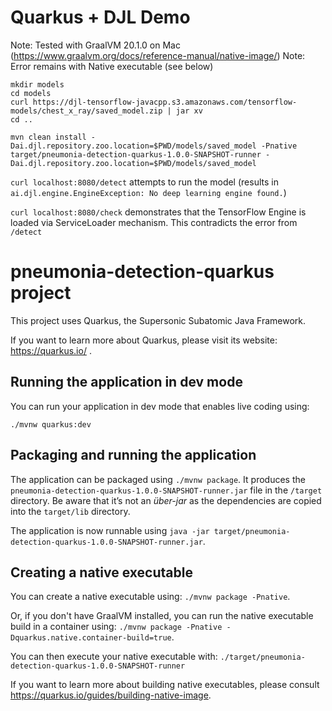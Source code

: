 # Quarkus + DJL Demo

Note: Tested with GraalVM 20.1.0 on Mac (https://www.graalvm.org/docs/reference-manual/native-image/)
Note: Error remains with Native executable (see below)

```
mkdir models
cd models
curl https://djl-tensorflow-javacpp.s3.amazonaws.com/tensorflow-models/chest_x_ray/saved_model.zip | jar xv
cd ..

mvn clean install -Dai.djl.repository.zoo.location=$PWD/models/saved_model -Pnative
target/pneumonia-detection-quarkus-1.0.0-SNAPSHOT-runner -Dai.djl.repository.zoo.location=$PWD/models/saved_model
```

`curl localhost:8080/detect` attempts to run the model (results in `ai.djl.engine.EngineException: No deep learning engine found.`)

`curl localhost:8080/check` demonstrates that the TensorFlow Engine is loaded via ServiceLoader mechanism. This contradicts the error from `/detect`

# pneumonia-detection-quarkus project

This project uses Quarkus, the Supersonic Subatomic Java Framework.

If you want to learn more about Quarkus, please visit its website: https://quarkus.io/ .

## Running the application in dev mode

You can run your application in dev mode that enables live coding using:
```
./mvnw quarkus:dev
```

## Packaging and running the application

The application can be packaged using `./mvnw package`.
It produces the `pneumonia-detection-quarkus-1.0.0-SNAPSHOT-runner.jar` file in the `/target` directory.
Be aware that it’s not an _über-jar_ as the dependencies are copied into the `target/lib` directory.

The application is now runnable using `java -jar target/pneumonia-detection-quarkus-1.0.0-SNAPSHOT-runner.jar`.

## Creating a native executable

You can create a native executable using: `./mvnw package -Pnative`.

Or, if you don't have GraalVM installed, you can run the native executable build in a container using: `./mvnw package -Pnative -Dquarkus.native.container-build=true`.

You can then execute your native executable with: `./target/pneumonia-detection-quarkus-1.0.0-SNAPSHOT-runner`

If you want to learn more about building native executables, please consult https://quarkus.io/guides/building-native-image.
